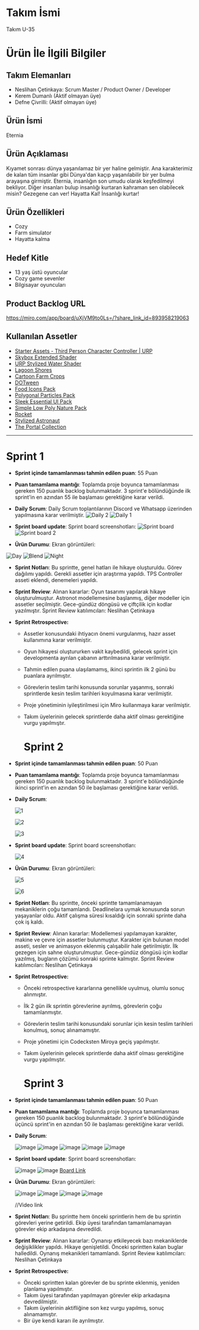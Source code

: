 # **Takım İsmi**
Takım U-35

# Ürün İle İlgili Bilgiler

## Takım Elemanları
- Neslihan Çetinkaya: Scrum Master / Product Owner / Developer
- Kerem Dumanlı (Aktif olmayan üye)
- Defne Çivrilli: (Aktif olmayan üye)

## Ürün İsmi

Eternia

## Ürün Açıklaması

Kıyamet sonrası dünya yaşanılamaz bir yer haline gelmiştir. Ana karakterimiz de kalan tüm insanlar gibi Dünya'dan kaçıp yaşanılabilir bir yer bulma arayaşına girmiştir. Eternia, insanlığın son umudu olarak keşfedilmeyi bekliyor. Diğer insanları bulup insanlığı kurtaran kahraman sen olabilecek misin? Gezegene can ver! Hayatta Kal! İnsanlığı kurtar!

## Ürün Özellikleri

- Cozy
- Farm simulator
- Hayatta kalma

## Hedef Kitle

- 13 yaş üstü oyuncular
- Cozy game sevenler
- Bilgisayar oyuncuları

## Product Backlog URL

https://miro.com/app/board/uXjVM9to0Ls=/?share_link_id=893958219063


## Kullanılan Assetler

- [Starter Assets - Third Person Character Controller | URP](https://assetstore.unity.com/packages/essentials/starter-assets-third-person-character-controller-urp-196526)
- [Skybox Extended Shader](https://assetstore.unity.com/packages/vfx/shaders/free-skybox-extended-shader-107400)
- [URP Stylized Water Shader](https://assetstore.unity.com/packages/vfx/shaders/urp-stylized-water-shader-proto-series-187485)
- [Lagoon Shores](https://assetstore.unity.com/packages/audio/music/orchestral/lagoon-shores-176754)
- [Cartoon Farm Crops](https://assetstore.unity.com/packages/3d/vegetation/plants/cartoon-farm-crops-79777)
- [DOTween](https://assetstore.unity.com/packages/tools/animation/dotween-hotween-v2-27676)
- [Food Icons Pack](https://assetstore.unity.com/packages/2d/gui/icons/food-icons-pack-70018)
- [Polygonal Particles Pack](https://assetstore.unity.com/packages/vfx/particles/polygonal-s-low-poly-particle-pack-118355)
- [Sleek Essential UI Pack](https://assetstore.unity.com/packages/2d/gui/icons/sleek-essential-ui-pack-170650)
- [Simple Low Poly Nature Pack](https://assetstore.unity.com/packages/3d/environments/landscapes/simple-low-poly-nature-pack-157552)
- [Rocket](https://www.cgtrader.com/free-3d-models/aircraft/other/low-poly-rocket-with-launch-pad)
- [Stylized Astronaut](https://assetstore.unity.com/packages/3d/characters/humanoids/sci-fi/stylized-astronaut-114298)
- [The Portal Collection](https://assetstore.unity.com/packages/3d/environments/fantasy/the-portal-collection-205438)


---

# Sprint 1

- **Sprint içinde tamamlanması tahmin edilen puan**: 55 Puan


- **Puan tamamlama mantığı**: Toplamda proje boyunca tamamlanması gereken 150 puanlık backlog bulunmaktadır. 3 sprint'e bölündüğünde ilk sprint'in en azından 55 ile başlaması gerektiğine karar verildi.


- **Daily Scrum**: Daily Scrum toplantılarının Discord ve Whatsapp üzerinden yapılmasına karar verilmiştir.
  ![Daily 2](https://github.com/neslihancetinkaya/U35/assets/36277482/1391390e-9739-4740-8dfa-6b969754b72f)
  ![Daily 1](https://github.com/neslihancetinkaya/U35/assets/36277482/00302c35-a2c3-45cf-b4b2-bc62d85c15b7)



- **Sprint board update**: Sprint board screenshotları:
![Sprint board](https://github.com/neslihancetinkaya/U35/assets/36277482/30b6a83d-8c48-48ff-822e-7e9848e8451a)
![Sprint board 2](https://github.com/neslihancetinkaya/U35/assets/36277482/dd0c4890-1f30-4f6a-9d25-1aa96d3c26be)


  
- **Ürün Durumu**: Ekran görüntüleri:
  
![Day](https://github.com/neslihancetinkaya/U35/assets/36277482/0863afcd-8567-4bf1-abd9-08d4b0cb5957)
![Blend](https://github.com/neslihancetinkaya/U35/assets/36277482/58a37de0-0ec5-481a-aac7-0ded47e107fa)
![Night](https://github.com/neslihancetinkaya/U35/assets/36277482/847bd38d-3f02-4462-84f4-be1aac2cc9ba)

- **Sprint Notları**: Bu sprintte, genel hatları ile hikaye oluşturuldu. Görev dağılımı yapıldı. Gerekli assetler için araştırma yapıldı. TPS Controller asseti eklendi, denemeleri yapıldı.
- **Sprint Review**: 
Alınan kararlar: Oyun tasarımı yapılarak hikaye oluşturulmuştur. Astronot modellemesine başlanmış, diğer modeller için assetler seçilmiştir. Gece-gündüz döngüsü ve çiftçilik için kodlar yazılmıştır. Sprint Review katılımcıları: Neslihan Çetinkaya

- **Sprint Retrospective:**
  - Assetler konusundaki ihtiyacın önemi vurgulanmış, hazır asset kullanımına karar verilmiştir.
  - Oyun hikayesi oluştururken vakit kaybedildi, gelecek sprint için developmenta ayrılan çabanın arttırılmasına karar verilmiştir.
  - Tahmin edilen puana ulaşılamamış, ikinci sprintin ilk 2 günü bu puanlara ayrılmıştır.
  - Görevlerin teslim tarihi konusunda sorunlar yaşanmış, sonraki sprintlerde kesin teslim tarihleri koyulmasına karar verilmiştir.
  - Proje yönetiminin iyileştirilmesi için Miro kullanmaya karar verilmiştir.
  - Takım üyelerinin gelecek sprintlerde daha aktif olması gerektiğine vurgu yapılmıştır.
 
    # Sprint 2

- **Sprint içinde tamamlanması tahmin edilen puan**: 50 Puan
- **Puan tamamlama mantığı**: Toplamda proje boyunca tamamlanması gereken 150 puanlık backlog bulunmaktadır. 3 sprint'e bölündüğünde ikinci sprint'in en azından 50 ile başlaması gerektiğine karar verildi.
- **Daily Scrum**:
    
    ![1](https://user-images.githubusercontent.com/36277482/250406510-7d332f4f-127d-465a-9a6a-09cbf0a3271b.png)
    
    ![2](https://user-images.githubusercontent.com/36277482/250406334-8d59aac5-7cef-4d6b-8d47-6c3b3081db45.png)
    
    ![3](https://user-images.githubusercontent.com/36277482/250406399-91383b12-1559-41c5-afbe-d8dbe73ec73b.png)
    
- **Sprint board update**: Sprint board screenshotları:
    
    ![4](https://user-images.githubusercontent.com/36277482/250406103-2a99100a-c34b-4542-ac95-57705e043b57.png)
    
- **Ürün Durumu**: Ekran görüntüleri:
    
    ![5](https://user-images.githubusercontent.com/36277482/250406296-41a2af0b-6468-4c45-ac1d-27f6947e2b68.png)
    
    ![6](https://user-images.githubusercontent.com/36277482/250406567-1e5602c4-8a98-4349-8106-181a6fc0a18d.png)
    
- **Sprint Notları**: Bu sprintte, önceki sprintte tamamlanamayan mekaniklerin çoğu tamamlandı. Deadlinelara uymak konusunda sorun yaşayanlar oldu. Aktif çalışma süresi kısaldığı için sonraki sprinte daha çok iş kaldı.
- **Sprint Review**: Alınan kararlar: Modellemesi yapılamayan karakter, makine ve çevre için assetler bulunmuştur. Karakter için bulunan model asseti, sesler ve animasyon eklenmiş çalışabilir hale getirilmiştir. İlk gezegen için sahne oluşturulmuştur. Gece-gündüz döngüsü için kodlar yazılmış, bugların çözümü sonraki sprinte kalmıştır. Sprint Review katılımcıları: Neslihan Çetinkaya
- **Sprint Retrospective:**
    - Önceki retrospective kararlarına genellikle uyulmuş, olumlu sonuç alınmıştır.
    - İlk 2 gün ilk sprintin görevlerine ayrılmış, görevlerin çoğu tamamlanmıştır.
    - Görevlerin teslim tarihi konusundaki sorunlar için kesin teslim tarihleri konulmuş, sonuç alınamamıştır.
    - Proje yönetimi için Codecksten Miroya geçiş yapılmıştır.
    - Takım üyelerinin gelecek sprintlerde daha aktif olması gerektiğine vurgu yapılmıştır.
 
      # Sprint 3

- **Sprint içinde tamamlanması tahmin edilen puan**: 50 Puan
- **Puan tamamlama mantığı**: Toplamda proje boyunca tamamlanması gereken 150 puanlık backlog bulunmaktadır. 3 sprint'e bölündüğünde üçüncü sprint'in en azından 50 ile başlaması gerektiğine karar verildi.
- **Daily Scrum**:
  
    ![image](https://github.com/neslihancetinkaya/U35/assets/36277482/a4ce0df9-bf67-4485-99b8-50d98b9468a3)
    ![image](https://github.com/neslihancetinkaya/U35/assets/36277482/69863b3b-7034-4987-875c-b997aecddaee)
    ![image](https://github.com/neslihancetinkaya/U35/assets/36277482/5b3da8b0-fb38-475a-b920-25ae63dde878)
    ![image](https://github.com/neslihancetinkaya/U35/assets/36277482/a2a12e87-25dd-4687-93e9-c2e7612dfce8)
    ![image](https://github.com/neslihancetinkaya/U35/assets/36277482/e674ed6e-583c-44ce-af86-540e327ae7aa)

    
- **Sprint board update**: Sprint board screenshotları:
  
    ![image](https://github.com/neslihancetinkaya/U35/assets/36277482/93cc0d68-a9ac-43dc-8d21-67bcf54c9722)
    ![image](https://github.com/neslihancetinkaya/U35/assets/36277482/0f607bf3-3230-4bf3-9b22-0fd926859fbf)
    [Board Link](https://miro.com/app/board/uXjVM9to0Ls=/?share_link_id=435923659618)

    
- **Ürün Durumu**: Ekran görüntüleri:
  
    ![image](https://github.com/neslihancetinkaya/U35/assets/36277482/5a503f1c-ff03-4ccd-9d9c-1e9a775526dc)
    ![image](https://github.com/neslihancetinkaya/U35/assets/36277482/86306e39-8ed5-47f5-a1d3-cf72abdb63cc)
    ![image](https://github.com/neslihancetinkaya/U35/assets/36277482/97a87176-8d07-42a4-b3ae-777526aaa145)
    ![image](https://github.com/neslihancetinkaya/U35/assets/36277482/b8cf7600-3a22-4334-934a-34dc2cfbcf8f)

    //Video link
    
- **Sprint Notları**: Bu sprintte hem önceki sprintlerin hem de bu sprintin görevleri yerine getirildi. Ekip üyesi tarafından tamamlanamayan görevler ekip arkadaşına devredildi.
- **Sprint Review**: Alınan kararlar: Oynanışı etkileyecek bazı mekaniklerde değişiklikler yapıldı. Hikaye genişletildi. Önceki sprintten kalan buglar halledildi. Oynanış mekanikleri tamamlandı. Sprint Review katılımcıları: Neslihan Çetinkaya
- **Sprint Retrospective:**
    - Önceki sprintten kalan görevler de bu sprinte eklenmiş, yeniden planlama yapılmıştır.
    - Takım üyesi tarafından yapılmayan görevler ekip arkadaşına devredilmiştir.
    - Takım üyelerinin aktifliğine son kez vurgu yapılmış, sonuç alınamamıştır.
    - Bir üye kendi kararı ile ayrılmıştır.
